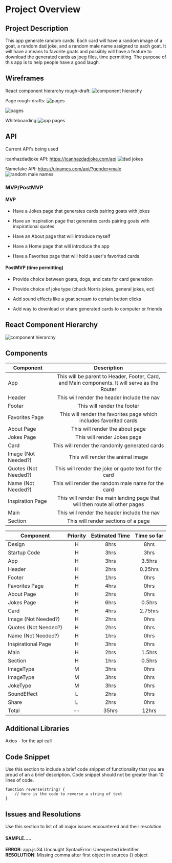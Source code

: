 
# Project Overview


## Project Description

This app generate random cards. Each card will have a random image of a goat, a random dad joke, and a random male name assigned to each goat. It will have a means to favorite goats and possibly will have a feature to download the generated cards as jpeg files, time permitting. The purpose of this app is to help people have a good laugh.

## Wireframes

React component hierarchy rough-draft:
![component hierarchy](https://res.cloudinary.com/dldktffdd/image/upload/v1566589248/proj%202/project%20worksheet/wireframing/Image_from_iOS_2_sktsxn.jpg)

Page rough-drafts:
![pages](https://res.cloudinary.com/dldktffdd/image/upload/v1566589248/proj%202/project%20worksheet/wireframing/Image_from_iOS_1_owdoer.jpg)

![pages](https://res.cloudinary.com/dldktffdd/image/upload/v1566589248/proj%202/project%20worksheet/wireframing/Image_from_iOS_x7g7of.jpg)

Whiteboarding
![app pages](https://res.cloudinary.com/dldktffdd/image/upload/v1566589248/proj%202/project%20worksheet/wireframing/Image_from_iOS_3_rlbxej.jpg)

## API

Current API's being used

icanhazdadjoke API: https://icanhazdadjoke.com/api
![dad jokes](https://res.cloudinary.com/dldktffdd/image/upload/v1566584374/proj%202/project%20worksheet/api%20screenshots/Screen_Shot_2019-08-23_at_2.18.56_PM_kgd2i3.png)

Namefake API: https://uinames.com/api/?gender=male
![random male names](https://res.cloudinary.com/dldktffdd/image/upload/v1566584878/proj%202/project%20worksheet/api%20screenshots/Screen_Shot_2019-08-23_at_2.27.23_PM_tbjizd.png)


### MVP/PostMVP

#### MVP

- Have a Jokes page that generates cards pairing goats with jokes

- Have an Inspiration page that generates cards pairing goats with inspirational quotes

- Have an About page that will introduce myself

- Have a Home page that will introduce the app

- Have a Favorites page that will hold a user's favorited cards


#### PostMVP (time permitting)

- Provide choice between goats, dogs, and cats for card generation

- Provide choice of joke type (chuck Norris jokes, general jokes, ect)

- Add sound effects like a goat scream to certain button clicks

- Add way to download or share generated cards to computer or friends


## React Component Hierarchy

![component hierarchy](https://res.cloudinary.com/dldktffdd/image/upload/v1566589248/proj%202/project%20worksheet/wireframing/Image_from_iOS_4_axlvc7.jpg)

## Components

| Component | Description |
| --- | :---: |  
| App | This will be parent to Header, Footer, Card, and Main components. It will serve as the Router|
| Header | This will render the header include the nav |
| Footer | This will render the footer |
| Favorites Page | This will render the favorites page which includes favorited cards|
| About Page | This will render the about page |
| Jokes Page | This will render Jokes page |
| Card | This will render the randomly generated cards |
| Image (Not Needed?)| This will render the animal image |
| Quotes (Not Needed?)| This will render the joke or quote text for the card |
| Name (Not Needed?)| This will render the random male name for the card |
| Inspiration Page | This will render the main landing page that will then route all other pages |
| Main | This will render the header include the nav |
| Section | This will render sections of a page |


| Component | Priority | Estimated Time | Time so far |
| --- | :---: |  :---: | :---: |
| Design | H | 8hrs| 8hrs |
| Startup Code | H | 3hrs| 3hrs |
| App | H | 3hrs| 3.5hrs |
| Header | H | 2hrs| 0.25hrs |
| Footer | H | 1hrs| 0hrs |
| Favorites Page | H | 4hrs| 0hrs |
| About Page | H | 2hrs| 0hrs |
| Jokes Page | H | 6hrs| 0.5hrs |
| Card | H | 4hrs| 2.75hrs |
| Image (Not Needed?)| H | 2hrs| 0hrs |
| Quotes (Not Needed?)| H | 2hrs| 0hrs |
| Name (Not Needed?)| H | 1hrs| 0hrs |
| Inspirational Page | H | 3hrs| 0hrs |
| Main | H | 2hrs| 1.5hrs |
| Section | H | 1hrs| 0.5hrs |
| ImageType | M | 3hrs| 0hrs |
| ImageType | M | 3hrs| 0hrs |
| JokeType | M | 3hrs| 0hrs |
| SoundEffect | L | 2hrs| 0hrs |
| Share | L | 2hrs| 0hrs |
| Total | -- | 35hrs| 12hrs |

## Additional Libraries
 Axios - for the api call

## Code Snippet

Use this section to include a brief code snippet of functionality that you are proud of an a brief description.  Code snippet should not be greater than 10 lines of code.

```
function reverse(string) {
	// here is the code to reverse a string of text
}
```

## Issues and Resolutions
 Use this section to list of all major issues encountered and their resolution.

#### SAMPLE.....
**ERROR**: app.js:34 Uncaught SyntaxError: Unexpected identifier                                
**RESOLUTION**: Missing comma after first object in sources {} object
